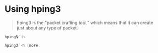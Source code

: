 # Using hping3

> hping3 is the "packet crafting tool," which means that it can create just about any type of packet.





```
hping3 -h
```



```
hping3 -h |more
```

















